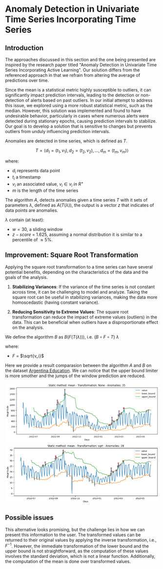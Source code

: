 # Anomaly Detection in Univariate Time Series Incorporating Time Series

## Introduction

The approaches discussed in this section and the one being presented are inspired by the research paper titled "Anomaly Detection in Univariate Time Series Incorporating Active Learning". Our solution differs from the referenced approach in that we refrain from altering the average of predictions over time.

Since the mean is a statistical metric highly susceptible to outliers, it can significantly impact prediction intervals, leading to the detection or non-detection of alerts based on past outliers. In our initial attempt to address this issue, we explored using a more robust statistical metric, such as the median. However, this solution was implemented and found to have undesirable behavior, particularly in cases where numerous alerts were detected during stationary epochs, causing prediction intervals to stabilize. Our goal is to develop a solution that is sensitive to changes but prevents outliers from unduly influencing prediction intervals.

Anomalies are detected in time series, which is defined as $T$.

$$
T = \langle d_1 = (t_1, v_1), d_2 = (t_2, v_2), \ldots, d_m = (t_m, v_m) \rangle
$$

where:

- $d_i$ represents data point
- $t_i$ a timestamp
- $v_i$ an associated value, $v_i \in v_i \ in \ R^+$
- $m$ is the length of the time series

The algorithm $A$, detects anomalies given a time series $T$ with it sets of parameters $\lambda$,
defined as $A(T(\lambda))$, the output is a vector $z$ that indicates of data points are anomalies.

$\lambda$ contain (at least):

- $w = 30$, a sliding window
- $z-score$ = 1.625, assuming a normal distribution it is similar to a percentile of $\approx5\%$.

## Improvement: Square Root Transformation

Applying the square root transformation to a time series can have several potential benefits,
depending on the characteristics of the data and the goals of the analysis.

1) **Stabilizing Variances**: If the variance of the time series is not constant across time, it can be challenging to model and analyze. Taking the square root can be useful in stabilizing variances, making the data more homoscedastic (having constant variance).

2) **Reducing Sensitivity to Extreme Values**: The square root transformation can reduce the impact of extreme values (outliers) in the data. This can be beneficial when outliers have a disproportionate effect on the analysis.

We define the algorithm $B$ as $B(F(T(\lambda)))$, i.e. $(B ∘ F ∘ T) \ \lambda$

where:

- $F$ = $\sqrt{v_i}$

Here we provide a result comparasion between the algorithm $A$ and $B$ on the dataset [Argentina Education](../data/Education_Argentina.csv).
We can notice that the upper bound limiter is more smother and the jumps of the window prediction are reduced.

![Without transformation](../img/anomalies.png)
![With square root transformation](../img/anomalies_transformation.png)

## Possible issues

This alternative looks promising, but the challenge lies in how we can present this information to the user. The transformed values can be returned to
their original values by applying the inverse transformation, i.e., $F^{-1}$. However, the immediate transformation of the lower bound and the upper bound is not straightforward,
as the computation of these values involves the standard deviation, which is not a linear function. Additionally, the computation of the mean is done over transformed values.
